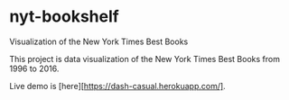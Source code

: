 # nyt-bookshelf
Visualization of the New York Times Best Books

This project is data visualization of the New York Times Best Books from 1996 to 2016.

Live demo is [here][https://dash-casual.herokuapp.com/].
